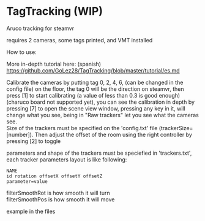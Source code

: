 # TagTracking (WIP)
Aruco tracking for steamvr

requires 2 cameras, some tags printed, and VMT installed

How to use: 

More in-depth tutorial here: (spanish) https://github.com/GoLez28/TagTracking/blob/master/tutorial/es.md

Calibrate the cameras by putting tag 0, 2, 4, 6, (can be changed in the config file) on the floor, the tag 0 will be the direction on steamvr, then press [1] to start calibrating (a value of less than 0.3 is good enough) (charuco board not supported yet), you can see the calibration in depth by pressing [7] to open the scene view window, pressing any key in it, will change what you see, being in "Raw trackers" let you see what the cameras see.   
Size of the trackers must be specified on the 'config.txt' file (trackerSize=[number]). Then adjust the offset of the room using the right controller by pressing [2] to toggle

parameters and shape of the trackers must be speciefied in 'trackers.txt', each tracker parameters layout is like following:
```
NAME  
id rotation offsetX offsetY offsetZ  
parameter=value
```

filterSmoothRot is how smooth it will turn  
filterSmoothPos is how smooth it will move

example in the files
